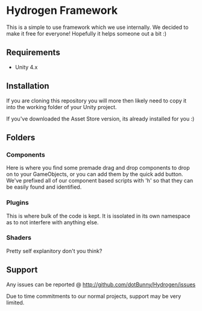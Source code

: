 Hydrogen Framework
================================================================================================

This is a simple to use framework which we use internally. 
We decided to make it free for everyone! 
Hopefully it helps someone out a bit :)


Requirements
------------------------------------------------------------------------------------------------
- Unity 4.x

Installation
------------------------------------------------------------------------------------------------

If you are cloning this repository you will more then likely need to copy it 
into the working folder of your Unity project.

If you've downloaded the Asset Store version, its already installed for you :)


Folders
------------------------------------------------------------------------------------------------

### Components ###
Here is where you find some premade drag and drop components to drop on to your GameObjects, or
you can add them by the quick add button. We've prefixed all of our component based scripts with
'h' so that they can be easily found and identified.

### Plugins ###
This is where bulk of the code is kept. It is issolated in its own namespace as to not interfere
with anything else.

### Shaders ###
Pretty self explanitory don't you think?


Support
------------------------------------------------------------------------------------------------

Any issues can be reported @ http://github.com/dotBunny/Hydrogen/issues

Due to time commitments to our normal projects, support may be very limited.
